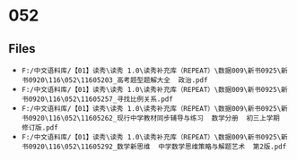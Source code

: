 # 052

## Files

- `F:/中文语料库/【01】读秀\读秀 1.0\读秀补充库（REPEAT）\数据009\新书0925\新书0920\116\052\11605203_高考题型题解大全  政治.pdf`
- `F:/中文语料库/【01】读秀\读秀 1.0\读秀补充库（REPEAT）\数据009\新书0925\新书0920\116\052\11605257_寻找比例关系.pdf`
- `F:/中文语料库/【01】读秀\读秀 1.0\读秀补充库（REPEAT）\数据009\新书0925\新书0920\116\052\11605262_现行中学教材同步辅导与练习  数学分册  初三上学期  修订版.pdf`
- `F:/中文语料库/【01】读秀\读秀 1.0\读秀补充库（REPEAT）\数据009\新书0925\新书0920\116\052\11605292_数学新思维  中学数学思维策略与解题艺术  第2版.pdf`
